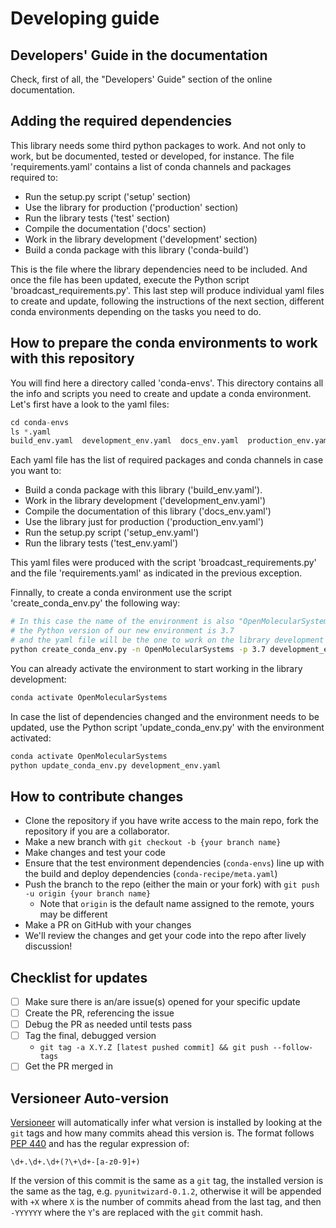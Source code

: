 # Developing guide

## Developers' Guide in the documentation

Check, first of all, the "Developers' Guide" section of the online documentation.

## Adding the required dependencies

This library needs some third python packages to work. And not only to work, but be documented,
tested or developed, for instance. The file 'requirements.yaml' contains a list of conda
channels and packages required to:

- Run the setup.py script ('setup' section)
- Use the library for production ('production' section)
- Run the library tests ('test' section)
- Compile the documentation ('docs' section)
- Work in the library development ('development' section)
- Build a conda package with this library ('conda-build')

This is the file where the library dependencies need to be included. And once the file has been
updated, execute the Python script 'broadcast\_requirements.py'. This last step will produce
individual yaml files to create and update, following the instructions of the next section, different conda
environments depending on the tasks you need to do.

## How to prepare the conda environments to work with this repository

You will find here a directory called 'conda-envs'. This directory contains all the info and
scripts you need to create and update a conda environment. Let's first have a look to the yaml
files:

```python
cd conda-envs
ls *.yaml
build_env.yaml  development_env.yaml  docs_env.yaml  production_env.yaml  setup_env.yaml  test_env.yaml
```

Each yaml file has the list of required packages and conda channels in case you want to:
- Build a conda package with this library ('build_env.yaml').
- Work in the library development ('development_env.yaml')
- Compile the documentation of this library ('docs_env.yaml')
- Use the library just for production ('production_env.yaml')
- Run the setup.py script ('setup_env.yaml')
- Run the library tests ('test_env.yaml')

This yaml files were produced with the script 'broadcast_requirements.py' and the file
'requirements.yaml' as indicated in the previous exception.

Finnally, to create a conda environment use the script 'create_conda_env.py' the following way:

```bash
# In this case the name of the environment is also "OpenMolecularSystems"
# the Python version of our new environment is 3.7
# and the yaml file will be the one to work on the library development
python create_conda_env.py -n OpenMolecularSystems -p 3.7 development_env.yaml
```

You can already activate the environment to start working in the library development:

```bash
conda activate OpenMolecularSystems
```

In case the list of dependencies changed and the environment needs to be updated, use the Python
script 'update_conda_env.py' with the environment activated:

```bash
conda activate OpenMolecularSystems
python update_conda_env.py development_env.yaml
```

## How to contribute changes
- Clone the repository if you have write access to the main repo, fork the repository if you are a collaborator.
- Make a new branch with `git checkout -b {your branch name}`
- Make changes and test your code
- Ensure that the test environment dependencies (`conda-envs`) line up with the build and deploy dependencies (`conda-recipe/meta.yaml`)
- Push the branch to the repo (either the main or your fork) with `git push -u origin {your branch name}`
  * Note that `origin` is the default name assigned to the remote, yours may be different
- Make a PR on GitHub with your changes
- We'll review the changes and get your code into the repo after lively discussion!

## Checklist for updates
- [ ] Make sure there is an/are issue(s) opened for your specific update
- [ ] Create the PR, referencing the issue
- [ ] Debug the PR as needed until tests pass
- [ ] Tag the final, debugged version 
   *  `git tag -a X.Y.Z [latest pushed commit] && git push --follow-tags`
- [ ] Get the PR merged in

## Versioneer Auto-version
[Versioneer](https://github.com/warner/python-versioneer) will automatically infer what version 
is installed by looking at the `git` tags and how many commits ahead this version is. The format follows 
[PEP 440](https://www.python.org/dev/peps/pep-0440/) and has the regular expression of:
```regexp
\d+.\d+.\d+(?\+\d+-[a-z0-9]+)
```
If the version of this commit is the same as a `git` tag, the installed version is the same as the tag, 
e.g. `pyunitwizard-0.1.2`, otherwise it will be appended with `+X` where `X` is the number of commits 
ahead from the last tag, and then `-YYYYYY` where the `Y`'s are replaced with the `git` commit hash.
